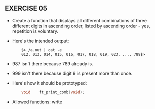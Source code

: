 ## EXERCISE 05

* Create a function that displays all different combinations of three different digits in ascending order, listed by ascending order - yes, repetition is voluntary.
* Here's the intended output:

    ```
        $>./a.out | cat -e
        012, 013, 014, 015, 016, 017, 018, 019, 023, ..., 789$>
    ```
    
* 987 isn't there because 789 already is.
* 999 isn't there because digit 9 is present more than once.
* Here's how it should be prototyped:

    ```C
        void	ft_print_comb(void);
    ```

- Allowed functions: write

